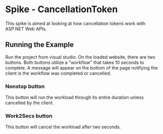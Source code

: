 # Spike - CancellationToken

This spike is aimed at looking at how cancellation tokens work with ASP.NET Web APIs.

## Running the Example

Run the project from visual studio.  On the loaded website, there are two buttons.  Both buttons utilize a "workflow" that takes 10 seconds to complete.  A message will appear on the bottom of the page notifying the client is the workflow was completed or cancelled.

### Nonstop button

This button will run the workload through its entire duration unless cancelled by the client.

### Work2Secs button 

This button will cancel the workload after two seconds.